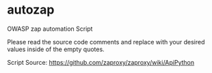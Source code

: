 # autozap
OWASP zap automation Script

Please read the source code comments and replace with your desired values inside of the empty quotes.


Script Source: https://github.com/zaproxy/zaproxy/wiki/ApiPython

